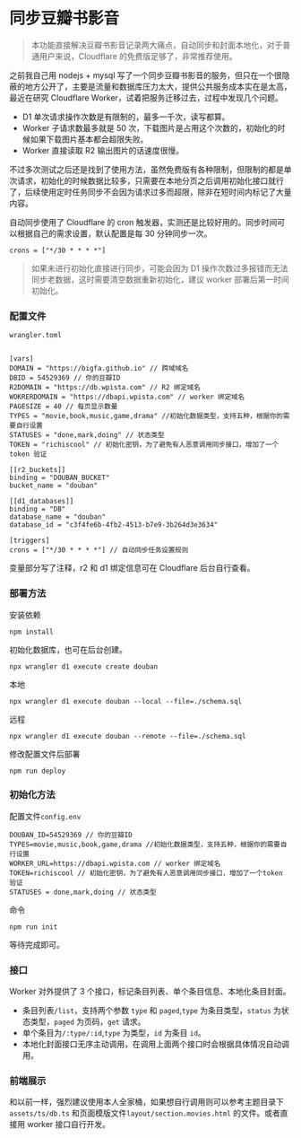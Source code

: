 # 同步豆瓣书影音

> 本功能直接解决豆瓣书影音记录两大痛点，自动同步和封面本地化，对于普通用户来说，Cloudflare 的免费版足够了，非常推荐使用。

之前我自己用 nodejs + mysql 写了一个同步豆瓣书影音的服务，但只在一个很隐蔽的地方公开了，主要是流量和数据库压力太大，提供公共服务成本实在是太高，最近在研究 Cloudflare Worker，试着把服务迁移过去，过程中发现几个问题。

-   D1 单次请求操作次数是有限制的，最多一千次，读写都算。
-   Worker 子请求数最多就是 50 次，下载图片是占用这个次数的，初始化的时候如果下载图片基本都会超限失败。
-   Worker 直接读取 R2 输出图片的话速度很慢。

不过多次测试之后还是找到了使用方法，虽然免费版有各种限制，但限制的都是单次请求，初始化的时候数据比较多，只需要在本地分页之后调用初始化接口就行了，后续使用定时任务同步不会因为请求过多而超限，除非在短时间内标记了大量内容。

自动同步使用了 Cloudflare 的 cron 触发器，实测还是比较好用的。同步时间可以根据自己的需求设置，默认配置是每 30 分钟同步一次。

```
crons = ["*/30 * * * *"]
```

> 如果未进行初始化直接进行同步，可能会因为 D1 操作次数过多报错而无法同步老数据，这时需要清空数据重新初始化，建议 worker 部署后第一时间初始化。

### 配置文件

`wrangler.toml`

```

[vars]
DOMAIN = "https://bigfa.github.io" // 跨域域名
DBID = 54529369 // 你的豆瓣ID
R2DOMAIN = "https://db.wpista.com" // R2 绑定域名
WOKRERDOMAIN = "https://dbapi.wpista.com" // worker 绑定域名
PAGESIZE = 40 // 每页显示数量
TYPES = "movie,book,music,game,drama" //初始化数据类型，支持五种，根据你的需要自行设置
STATUSES = "done,mark,doing" // 状态类型
TOKEN = "richiscool" // 初始化密钥，为了避免有人恶意调用同步接口，增加了一个token 验证

[[r2_buckets]]
binding = "DOUBAN_BUCKET"
bucket_name = "douban"

[[d1_databases]]
binding = "DB"
database_name = "douban"
database_id = "c3f4fe6b-4fb2-4513-b7e9-3b264d3e3634"

[triggers]
crons = ["*/30 * * * *"] // 自动同步任务设置规则
```

变量部分写了注释，r2 和 d1 绑定信息可在 Cloudflare 后台自行查看。

### 部署方法

安装依赖

```
npm install
```

初始化数据库，也可在后台创建。

```
npx wrangler d1 execute create douban

```

本地

```
npx wrangler d1 execute douban --local --file=./schema.sql
```

远程

```
npx wrangler d1 execute douban --remote --file=./schema.sql
```

修改配置文件后部署

```
npm run deploy
```

### 初始化方法

配置文件`config.env`

```
DOUBAN_ID=54529369 // 你的豆瓣ID
TYPES=movie,music,book,game,drama //初始化数据类型，支持五种，根据你的需要自行设置
WORKER_URL=https://dbapi.wpista.com // worker 绑定域名
TOKEN=richiscool // 初始化密钥，为了避免有人恶意调用同步接口，增加了一个token 验证
STATUSES = done,mark,doing // 状态类型
```

命令

```
npm run init
```

等待完成即可。

### 接口

Worker 对外提供了 3 个接口，标记条目列表、单个条目信息、本地化条目封面。

-   条目列表`/list`，支持两个参数 `type` 和 `paged`,`type` 为条目类型，`status` 为状态类型，`paged` 为页码，`get` 请求。
-   单个条目为`/:type/:id`,`type` 为类型，`id` 为条目 `id`。
-   本地化封面接口无序主动调用，在调用上面两个接口时会根据具体情况自动调用。

### 前端展示

和以前一样，强烈建议使用本人全家桶，如果想自行调用则可以参考主题目录下 `assets/ts/db.ts` 和页面模版文件`layout/section.movies.html` 的文件。或者直接用 worker 接口自行开发。
